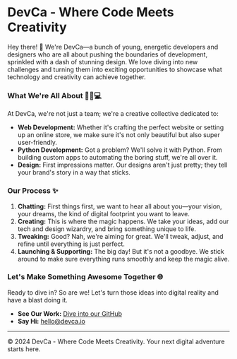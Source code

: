 # DevCa - Where Code Meets Creativity

Hey there! 👋
We're DevCa—a bunch of young, energetic developers and designers who are all about pushing the boundaries of development, sprinkled with a dash of stunning design. We love diving into new challenges and turning them into exciting opportunities to showcase what technology and creativity can achieve together.

### What We're All About 🚀🎨💻

At DevCa, we're not just a team; we're a creative collective dedicated to:

- **Web Development:** Whether it's crafting the perfect website or setting up an online store, we make sure it's not only beautiful but also super user-friendly.
- **Python Development:** Got a problem? We'll solve it with Python. From building custom apps to automating the boring stuff, we're all over it.
- **Design:** First impressions matter. Our designs aren't just pretty; they tell your brand's story in a way that sticks.

### Our Process ✨

1. **Chatting:** First things first, we want to hear all about you—your vision, your dreams, the kind of digital footprint you want to leave.
2. **Creating:** This is where the magic happens. We take your ideas, add our tech and design wizardry, and bring something unique to life.
3. **Tweaking:** Good? Nah, we're aiming for great. We'll tweak, adjust, and refine until everything is just perfect.
4. **Launching & Supporting:** The big day! But it's not a goodbye. We stick around to make sure everything runs smoothly and keep the magic alive.

### Let's Make Something Awesome Together 🌐

Ready to dive in? So are we! Let's turn those ideas into digital reality and have a blast doing it.

- **See Our Work:** [Dive into our GitHub](https://github.com/DevCa)
- **Say Hi:** [hello@devca.io](mailto:hello@devca.io)
---

© 2024 DevCa - Where Code Meets Creativity. Your next digital adventure starts here.
